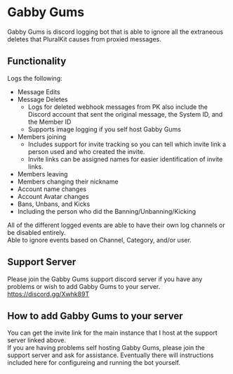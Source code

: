 # Gabby Gums

Gabby Gums is discord logging bot that is able to ignore all the extraneous deletes that PluralKit causes from proxied messages.

## Functionality
Logs the following:
* Message Edits
* Message Deletes
  * Logs for deleted webhook messages from PK also include the Discord account that sent the original message, the System ID, and the Member ID    
  * Supports image logging if you self host Gabby Gums
* Members joining
  * Includes support for invite tracking so you can tell which invite link a person used and who created the invite.
  * Invite links can be assigned names for easier identification of invite links.
* Members leaving
* Members changing their nickname  
* Account name changes
* Account Avatar changes
* Bans, Unbans, and Kicks
 * Including the person who did the Banning/Unbanning/Kicking

All of the different logged events are able to have their own log channels or be disabled entirely.  
Able to ignore events based on Channel, Category, and/or user.


## Support Server
Please join the Gabby Gums support discord server if you have any problems or wish to add Gabby Gums to your server.
https://discord.gg/Xwhk89T

## How to add Gabby Gums to your server
You can get the invite link for the main instance that I host at the support server linked above.  
If you are having problems self hosting Gabby Gums, please join the support server and ask for assistance. Eventually there will instructions included here for configureing and running the bot yourself.
